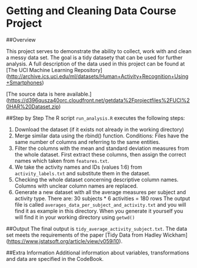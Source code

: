 # Getting and Cleaning Data Course Project

##Overview

This project serves to demonstrate the ability to collect, work with and clean a messy data set. The goal is a tidy datasety that can be used for further analysis. A full description of the data used in this project can be found at [The UCI Machine Learning Repository] (http://archive.ics.uci.edu/ml/datasets/Human+Activity+Recognition+Using+Smartphones)

[The source data is  here available.] (https://d396qusza40orc.cloudfront.net/getdata%2Fprojectfiles%2FUCI%20HAR%20Dataset.zip)

##Step by Step
The R script `run_analysis.R` executes the following steps:

1. Download the dataset (if it exists not already in the working directory)
2. Merge similar data using the rbind() function. Conditions: Files have the same number of columns and referring to the same entities.
3. Filter the columns with the mean and standard deviation measures from the whole dataset. First extract these columns, then assign the correct names which taken from `features.txt`.
4. We take the activity names and IDs (values 1:6) from `activity_labels.txt` and substitute them in the dataset.
5. Checking the whole dataset concerning descriptive column names. Columns with unclear column names are replaced.
6. Generate a new dataset with all the average measures per subject and activity type. There are: 30 subjects * 6 activities = 180 rows The output file is called `averages_data_per_subject_and_activity.txt` and you will find it as example in this directory. When you generate it yourself you will find it in your working directory using `getwd()`

##Output
The final output is `tidy_average_activity_subject.txt`. The data set meets the requirements of the paper [Tidy Data from Hadley Wickham] (https://www.jstatsoft.org/article/view/v059i10).

##Extra Information
Additional information about variables, transformations and data are specified in the CodeBook.
